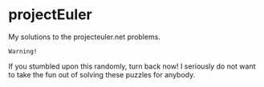 # projectEuler
My solutions to the projecteuler.net problems.


	Warning!
If you stumbled upon this randomly, turn back now!
I seriously do not want to take the fun out of solving these puzzles for anybody.